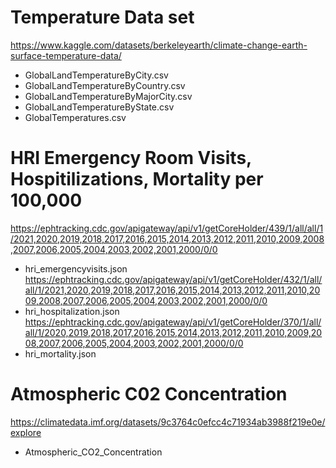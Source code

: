 # Temperature Data set
<https://www.kaggle.com/datasets/berkeleyearth/climate-change-earth-surface-temperature-data/>
- GlobalLandTemperatureByCity.csv
- GlobalLandTemperatureByCountry.csv
- GlobalLandTemperatureByMajorCity.csv
- GlobalLandTemperatureByState.csv
- GlobalTemperatures.csv

# HRI Emergency Room Visits, Hospitilizations, Mortality per 100,000
<https://ephtracking.cdc.gov/apigateway/api/v1/getCoreHolder/439/1/all/all/1/2021,2020,2019,2018,2017,2016,2015,2014,2013,2012,2011,2010,2009,2008,2007,2006,2005,2004,2003,2002,2001,2000/0/0>
- hri_emergencyvisits.json
<https://ephtracking.cdc.gov/apigateway/api/v1/getCoreHolder/432/1/all/all/1/2021,2020,2019,2018,2017,2016,2015,2014,2013,2012,2011,2010,2009,2008,2007,2006,2005,2004,2003,2002,2001,2000/0/0>
- hri_hospitalization.json
<https://ephtracking.cdc.gov/apigateway/api/v1/getCoreHolder/370/1/all/all/1/2020,2019,2018,2017,2016,2015,2014,2013,2012,2011,2010,2009,2008,2007,2006,2005,2004,2003,2002,2001,2000/0/0>
- hri_mortality.json

# Atmospheric C02 Concentration
<https://climatedata.imf.org/datasets/9c3764c0efcc4c71934ab3988f219e0e/explore>
- Atmospheric_CO2_Concentration